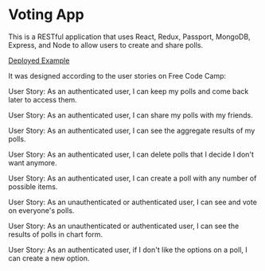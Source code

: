# Voting App

This is a RESTful application that uses React, Redux, Passport, MongoDB, Express, and Node to allow users to create and share polls.

[Deployed Example](https://voteyourmind-5efd2.firebaseapp.com/)

It was designed according to the user stories on Free Code Camp:

User Story: As an authenticated user, I can keep my polls and come back later to access them.

User Story: As an authenticated user, I can share my polls with my friends.

User Story: As an authenticated user, I can see the aggregate results of my polls.

User Story: As an authenticated user, I can delete polls that I decide I don't want anymore.

User Story: As an authenticated user, I can create a poll with any number of possible items.

User Story: As an unauthenticated or authenticated user, I can see and vote on everyone's polls.

User Story: As an unauthenticated or authenticated user, I can see the results of polls in chart form. 

User Story: As an authenticated user, if I don't like the options on a poll, I can create a new option.

